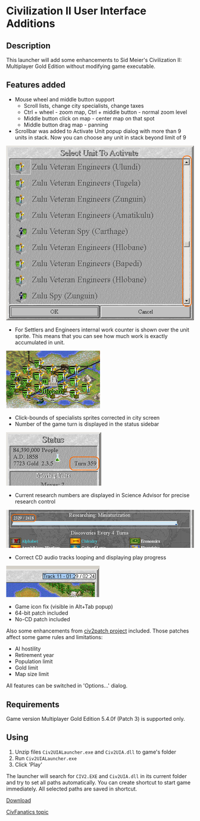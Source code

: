 # Civilization II User Interface Additions

## Description
This launcher will add some enhancements to Sid Meier's Civilization II: Multiplayer Gold Edition without modifying game executable.

## Features added
 - Mouse wheel and middle button support
   - Scroll lists, change city specialists, change taxes
   - Ctrl + wheel - zoom map, Ctrl + middle button - normal zoom level
   - Middle button click on map - center map on that spot
   - Middle button drag map - panning
 - Scrollbar was added to Activate Unit popup dialog with more than 9 units in stack. Now you can choose any unit in stack beyond limit of 9
 
 ![Screenshot](Screenshots/UnitsPopupListWithScrollbar.png?raw=true "Screenshot")
 - For Settlers and Engineers internal work counter is shown over the unit sprite. This means that you can see how much work is exactly accumulated in unit.
 
![Screenshot](Screenshots/EngineersCounter.png?raw=true "Screenshot")
 - Click-bounds of specialists sprites corrected in city screen
 - Number of the game turn is displayed in the status sidebar

![Screenshot](Screenshots/GameTurn.png?raw=true "Screenshot")
 - Current research numbers are displayed in Science Advisor for precise research control

![Screenshot](Screenshots/ScienceAdvisor.png?raw=true "Screenshot")
 - Correct CD audio tracks looping and displaying play progress

![Screenshot](Screenshots/CDAudioTrackProgress.png?raw=true "Screenshot")
 - Game icon fix (visible in Alt+Tab popup)
 - 64-bit patch included
 - No-CD patch included

Also some enhancements from [civ2patch project](https://github.com/vinceho/civ2patch) included. Those patches affect some game rules and limitations:
 - AI hostility
 - Retirement year
 - Population limit
 - Gold limit
 - Map size limit

All features can be switched in 'Options...' dialog.

## Requirements
Game version Multiplayer Gold Edition 5.4.0f (Patch 3) is supported only.

## Using
 1. Unzip files `Civ2UIALauncher.exe` and `Civ2UIA.dll` to game's folder
 2. Run `Civ2UIALauncher.exe`
 3. Click 'Play'

The launcher will search for `CIV2.EXE` and `Civ2UIA.dll` in its current folder and try to set all paths 
automatically.
You can create shortcut to start game immediately. All selected paths are saved in shortcut.

[Download](https://github.com/FoxAhead/Civ2-UI-Additions/releases)

[CivFanatics topic](https://forums.civfanatics.com/threads/623515/)
